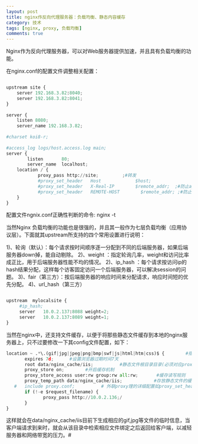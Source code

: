 ```yaml
---
layout: post
title: nginx作反向代理服务器：负载均衡、静态内容缓存
category: 技术
tags: [nginx, proxy, 负载均衡]
comments: true
---
```



Nginx作为反向代理服务器，可以对Web服务器提供加速，并且具有负载均衡的功能。


<!-- more -->

在nginx.conf的配置文件调整相关配置：

```python

upstream site {
	server 192.168.3.82:8040;
	server 192.168.3.82:8041;
}
 
server {
	listen 8080;
	server_name 192.168.3.82;
 
#charset koi8-r;
 
#access_log logs/host.access.log main;
server {
       	listen       80;
       	server_name  localhost;
	location / {
       		proxy_pass http://site;			;#转发
       		#proxy_set_header   Host             $host;
	       	#proxy_set_header   X-Real-IP        $remote_addr;  ;#防止ajax安全请求问题
	       	#proxy_set_header   REMOTE-HOST        $remote_addr; ;#防止ajax安全请求问题
	} 
}

```

配置文件ngnix.conf正确性判断的命令: nginx -t 


当然Nginx 负载均衡的功能也是很强的，并且其一般作为七层负载均衡（应用协议层）。下面就其upstream所支持的四个常用设置进行说明： 


1)、轮询（默认）：每个请求按时间顺序逐一分配到不同的后端服务器，如果后端服务器down掉，能自动剔除。
2)、weight ：指定轮询几率，weight和访问比率成正比，用于后端服务器性能不均的情况。
2)、ip_hash ：每个请求按访问ip的hash结果分配，这样每个访客固定访问一个后端服务器，可以解决session的问题。
3)、fair（第三方）：按后端服务器的响应时间来分配请求，响应时间短的优先分配。 
4)、url_hash（第三方）

```python

upstream  mylocalsite { 
     #ip_hash; 
     server   10.0.2.137:8088 weight=2;
     server   10.0.2.137:8089 weight=1; 
}

```

当然在nginx中，还支持文件缓存，以便于将那些静态文件缓存到本地的nginx服务器上，只不过要修改一下其config文件配置，如下：


```python
location ~ .*\.(gif|jpg|jpeg|png|bmp|swf|js|html|htm|css)$ {        #指定缓存文件类型
       expires 7d;      #设置浏览器过期时间7天
       root data/nginx_cache/iis;          #静态文件根目录目录(必须对应proxy_temp_path)
       proxy_store on;        #开启缓存机制
       proxy_store_access user:rw group:rw all:rw;       #缓存读写规则
       proxy_temp_path data/nginx_cache/iis;            #存放静态文件的缓存目录
   #   include proxy.conf;          # 外联proxy理的详细配置如proxy_set_header， client_max_body_size .
       if (!-e $request_filename) { 
              proxy_pass http://10.0.2.136;/
       }
}
```

这样就会在data/nginx_cache/iis目前下生成相应的gif,jpg等文件的临时信息，当客户端请求到来时，就会从该目录中检索相应文件绑定之后返回给客户端，以减轻服务器和网络带宽的压力。#






